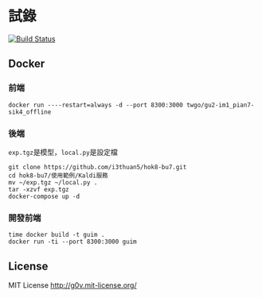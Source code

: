 # 試錄
[![Build Status](https://travis-ci.org/twgo/gu2-im1_pian7-sik4_offline.svg?branch=master)](https://travis-ci.org/twgo/gu2-im1_pian7-sik4_offline)

## Docker
### 前端
```
docker run ----restart=always -d --port 8300:3000 twgo/gu2-im1_pian7-sik4_offline
```
### 後端
`exp.tgz`是模型，`local.py`是設定檔
```
git clone https://github.com/i3thuan5/hok8-bu7.git
cd hok8-bu7/使用範例/Kaldi服務
mv ~/exp.tgz ~/local.py .
tar -xzvf exp.tgz
docker-compose up -d
```

### 開發前端
```
time docker build -t guim .
docker run -ti --port 8300:3000 guim
```

License
-----------

MIT License <http://g0v.mit-license.org/>
